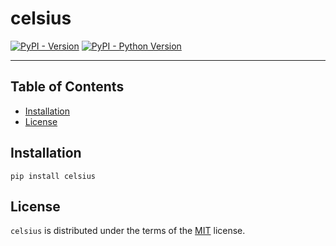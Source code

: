 # celsius

[![PyPI - Version](https://img.shields.io/pypi/v/celsius.svg)](https://pypi.org/project/celsius)
[![PyPI - Python Version](https://img.shields.io/pypi/pyversions/celsius.svg)](https://pypi.org/project/celsius)

-----

## Table of Contents

- [Installation](#installation)
- [License](#license)

## Installation

```console
pip install celsius
```

## License

`celsius` is distributed under the terms of the [MIT](https://spdx.org/licenses/MIT.html) license.
